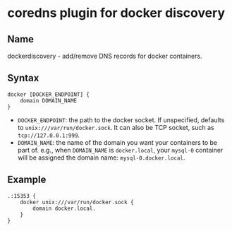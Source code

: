 coredns plugin for docker discovery
===================================

Name
----

dockerdiscovery - add/remove DNS records for docker containers.

Syntax
------

    docker [DOCKER_ENDPOINT] {
        domain DOMAIN_NAME
    }


* `DOCKER_ENDPOINT`: the path to the docker socket. If unspecified, defaults to `unix:///var/run/docker.sock`. It can also be TCP socket, such as `tcp://127.0.0.1:999`.
* `DOMAIN_NAME`: the name of the domain you want your containers to be part of. e.g., when `DOMAIN_NAME` is `docker.local`, your `mysql-0` container will be assigned the domain name: `mysql-0.docker.local`.

Example
-------

    .:15353 {
        docker unix:///var/run/docker.sock {
            domain docker.local.
        }
    }
